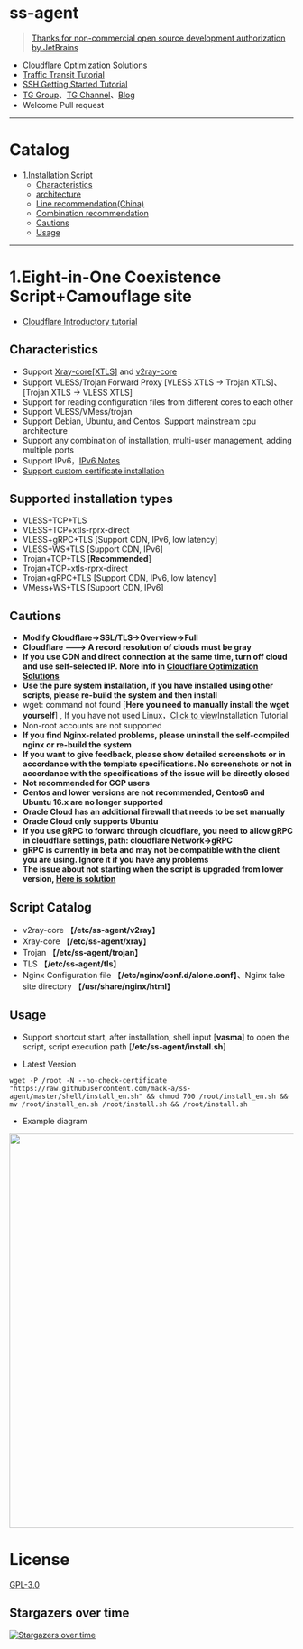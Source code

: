 # ss-agent

> [Thanks for non-commercial open source development authorization by JetBrains](https://www.jetbrains.com/?from=ss-agent)

- [Cloudflare Optimization Solutions](https://github.com/mack-a/ss-agent/blob/master/documents/optimize_V2Ray.md)
- [Traffic Transit Tutorial](https://github.com/mack-a/ss-agent/blob/master/documents/traffic_relay.md)
- [SSH Getting Started Tutorial](https://www.ss-agent.com/2020-12-16-ssh%E5%85%A5%E9%97%A8%E6%95%99%E7%A8%8B)
- [TG Group](https://t.me/technologyshare)、[TG Channel](https://t.me/joinchat/VuYxsKnlIQp3VRw-)、[Blog](https://www.ss-agent.com/)
- Welcome Pull request

* * *

# Catalog

- [1.Installation Script](#1vlesstcptlsvlesswstlsvmesstcptlsvmesswstlstrojan-伪装博客-五合一共存脚本)
    * [Characteristics](#characteristics)
    * [architecture](#architecture)
    * [Line recommendation(China)](#line-recommendationchina)
    * [Combination recommendation](#combination-recommendation)
    * [Cautions](#cautions)
    * [Usage](#usage)

* * *

# 1.Eight-in-One Coexistence Script+Camouflage site

- [Cloudflare Introductory tutorial](https://github.com/mack-a/ss-agent/blob/master/documents/cloudflare_init.md)

## Characteristics

- Support [Xray-core[XTLS]](https://github.com/XTLS/Xray-core) and [v2ray-core](https://github.com/v2fly/v2ray-core)
- Support VLESS/Trojan Forward Proxy [VLESS XTLS -> Trojan XTLS]、[Trojan XTLS -> VLESS XTLS]
- Support for reading configuration files from different cores to each other
- Support VLESS/VMess/trojan
- Support Debian, Ubuntu, and Centos. Support mainstream cpu architecture
- Support any combination of installation, multi-user management, adding multiple ports
- Support IPv6，[IPv6 Notes](https://github.com/mack-a/ss-agent/blob/master/documents/ipv6_help.md)
- [Support custom certificate installation](https://github.com/mack-a/ss-agent/blob/master/documents/install_tls.md)

## Supported installation types

- VLESS+TCP+TLS
- VLESS+TCP+xtls-rprx-direct
- VLESS+gRPC+TLS [Support CDN, IPv6, low latency]
- VLESS+WS+TLS [Support CDN, IPv6]
- Trojan+TCP+TLS [**Recommended**]
- Trojan+TCP+xtls-rprx-direct
- Trojan+gRPC+TLS [Support CDN, IPv6, low latency]
- VMess+WS+TLS [Support CDN, IPv6]

## Cautions

- **Modify Cloudflare->SSL/TLS->Overview->Full**
- **Cloudflare ---> A record resolution of clouds must be gray**
- **If you use CDN and direct connection at the same time, turn off cloud and use self-selected IP. More info in [Cloudflare Optimization Solutions](https://github.com/mack-a/ss-agent/blob/master/documents/optimize_V2Ray.md)**
- **Use the pure system installation, if you have installed using other scripts, please re-build the system and then install**
- wget: command not found [**Here you need to manually install the wget yourself**]
  , If you have not used Linux，[Click to view](https://github.com/mack-a/ss-agent/tree/master/documents/install_tools.md)Installation Tutorial
- Non-root accounts are not supported
- **If you find Nginx-related problems, please uninstall the self-compiled nginx or re-build the system**
- **If you want to give feedback, please show detailed screenshots or in accordance with the template specifications. No screenshots or not in accordance with the specifications of the issue will be directly closed**
- **Not recommended for GCP users**
- **Centos and lower versions are not recommended, Centos6 and Ubuntu 16.x are no longer supported**
- **Oracle Cloud has an additional firewall that needs to be set manually**
- **Oracle Cloud only supports Ubuntu**
- **If you use gRPC to forward through cloudflare, you need to allow gRPC in cloudflare settings, path: cloudflare Network->gRPC**
- **gRPC is currently in beta and may not be compatible with the client you are using. Ignore it if you have any problems**
- **The issue about not starting when the script is upgraded from lower version, [Here is solution](https://github.com/mack-a/ss-agent/blob/master/documents/how_to_use.md#4%E4%BD%8E%E7%89%88%E6%9C%AC%E5%8D%87%E7%BA%A7%E9%AB%98%E7%89%88%E6%9C%AC%E5%90%8E%E6%97%A0%E6%B3%95%E5%90%AF%E5%8A%A8%E6%A0%B8%E5%BF%83)**

## Script Catalog

- v2ray-core 【**/etc/ss-agent/v2ray**】
- Xray-core 【**/etc/ss-agent/xray**】
- Trojan 【**/etc/ss-agent/trojan**】
- TLS 【**/etc/ss-agent/tls**】
- Nginx Configuration file 【**/etc/nginx/conf.d/alone.conf**】、Nginx fake site directory 【**/usr/share/nginx/html**】

## Usage

- Support shortcut start, after installation, shell input [**vasma**] to open the script, script execution path [**/etc/ss-agent/install.sh**]

- Latest Version
```
wget -P /root -N --no-check-certificate "https://raw.githubusercontent.com/mack-a/ss-agent/master/shell/install_en.sh" && chmod 700 /root/install_en.sh && mv /root/install_en.sh /root/install.sh && /root/install.sh
```

- Example diagram

<img src="https://raw.githubusercontent.com/mack-a/ss-agent/master/fodder/install/install.jpg" width=700>

# License

[GPL-3.0](https://github.com/mack-a/ss-agent/blob/master/LICENSE)

## Stargazers over time

[![Stargazers over time](https://starchart.cc/mack-a/ss-agent.svg)](https://starchart.cc/mack-a/ss-agent)
